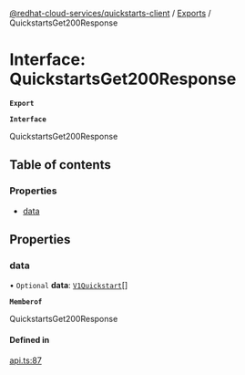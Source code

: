 [@redhat-cloud-services/quickstarts-client](../README.md) / [Exports](../modules.md) / QuickstartsGet200Response

# Interface: QuickstartsGet200Response

**`Export`**

**`Interface`**

QuickstartsGet200Response

## Table of contents

### Properties

- [data](QuickstartsGet200Response.md#data)

## Properties

### data

• `Optional` **data**: [`V1Quickstart`](V1Quickstart.md)[]

**`Memberof`**

QuickstartsGet200Response

#### Defined in

[api.ts:87](https://github.com/mkholjuraev/javascript-clients/blob/master/packages/quickstarts/api.ts#L87)
